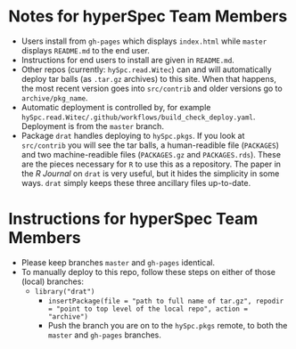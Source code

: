 
# Notes for hyperSpec Team Members

* Users install from `gh-pages` which displays `index.html` while `master` displays `README.md` to the end user.
* Instructions for end users to install are given in `README.md`.
* Other repos (currently: `hySpc.read.Witec`) can and will automatically deploy tar balls (as `.tar.gz` archives) to this site.  When that happens, the most recent version goes into `src/contrib` and older versions go to `archive/pkg_name`.
* Automatic deployment is controlled by, for example `hySpc.read.Witec/.github/workflows/build_check_deploy.yaml`. Deployment is from the `master` branch.
* Package `drat` handles deploying to `hySpc.pkgs`.  If you look at `src/contrib` you will see the tar balls, a human-readible file (`PACKAGES`) and two machine-readible files (`PACKAGES.gz` and `PACKAGES.rds`).  These are the pieces necessary for `R` to use this as a repository.  The paper in the _R Journal_ on `drat` is very useful, but it hides the simplicity in some ways. `drat` simply keeps these three ancillary files up-to-date.

# Instructions for hyperSpec Team Members

* Please keep branches `master` and `gh-pages` identical.
* To manually deploy to this repo, follow these steps on either of those (local) branches:
  + `library("drat")`
	+ `insertPackage(file = "path to full name of tar.gz", repodir = "point to top level of the local repo", action = "archive")`
	+ Push the branch you are on to the `hySpc.pkgs` remote, to both the `master` and `gh-pages` branches.
